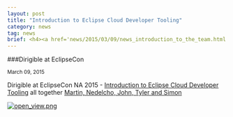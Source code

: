 ```yaml
---
layout: post
title: "Introduction to Eclipse Cloud Developer Tooling"
category: news
tag: news
brief: <h4><a href='news/2015/03/09/news_introduction_to_the_team.html'>Dirigible at EclipseCon</a></h4> <sub class="post-info">March 09, 2015</sub></br> Introduction to Eclipse Cloud Developer Tooling at EclipseCon NA 2015...<br>
---
```


###Dirigible at EclipseCon

<sub class="post-info">March 09, 2015</sub>

Dirigible at EclipseCon NA 2015 - 
[Introduction to Eclipse Cloud Developer Tooling](https://www.eclipsecon.org/na2015/session/introduction-eclipse-cloud-developer-tooling)
all together [Martin, Nedelcho, John, Tyler and Simon](https://twitter.com/delchevn/status/575081119407738881)

<a href="https://pbs.twimg.com/media/B_sZOyPVAAAt3KO.jpg"><img alt="open_view.png" class="jive-image" src="https://pbs.twimg.com/media/B_sZOyPVAAAt3KO.jpg"></a><br>
